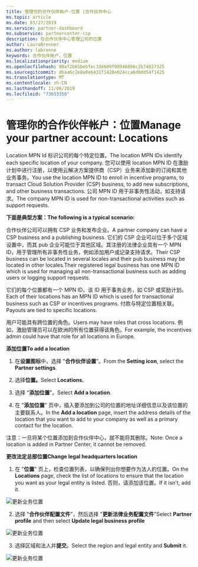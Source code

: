 ```yaml
---
title: 管理你的合作伙伴帐户-位置 |合作伙伴中心
ms.topic: article
ms.date: 03/27/2019
ms.service: partner-dashboard
ms.subservice: partnercenter-csp
description: 在合作伙伴中心管理公司的位置
author: LauraBrenner
ms.author: labrenne
keywords: 合作伙伴帐户，位置
ms.localizationpriority: medium
ms.openlocfilehash: 00af2b65bebfec336609f90946806c2b74827325
ms.sourcegitcommit: dbaa6c2e8a0e6431f1420e024cca6d0dd54f1425
ms.translationtype: MT
ms.contentlocale: zh-CN
ms.lasthandoff: 11/06/2019
ms.locfileid: "73653358"
---
```

# <a name="manage-your-partner-account-locations"></a><span data-ttu-id="cc6fd-104">管理你的合作伙伴帐户：位置</span><span class="sxs-lookup"><span data-stu-id="cc6fd-104">Manage your partner account: Locations</span></span>

<span data-ttu-id="cc6fd-105">Location MPN Id 标识公司的每个特定位置。</span><span class="sxs-lookup"><span data-stu-id="cc6fd-105">The location MPN IDs identify each specific location of your company.</span></span> <span data-ttu-id="cc6fd-106">您可以使用 location MPN ID 在激励计划中进行注册，以使用云解决方案提供商（CSP）业务来添加新的订阅和其他业务事务。</span><span class="sxs-lookup"><span data-stu-id="cc6fd-106">You use the location MPN ID to enroll in incentive programs, to transact Cloud Solution Provider (CSP) business, to add new subscriptions, and other business transactions.</span></span> <span data-ttu-id="cc6fd-107">公司 MPN ID 用于非事务性活动，如支持请求。</span><span class="sxs-lookup"><span data-stu-id="cc6fd-107">The company MPN ID is used for non-transactional activities such as support requests.</span></span>

<span data-ttu-id="cc6fd-108">**下面是典型方案：**</span><span class="sxs-lookup"><span data-stu-id="cc6fd-108">**The following is a typical scenario:**</span></span> 

<span data-ttu-id="cc6fd-109">合作伙伴公司可以拥有 CSP 业务和发布企业。</span><span class="sxs-lookup"><span data-stu-id="cc6fd-109">A partner company can have a CSP business and a publishing business.</span></span> <span data-ttu-id="cc6fd-110">它们的 CSP 企业可以位于多个区域设置中，而其 pub 企业可能位于其他区域。其注册的法律企业具有一个 MPN ID，用于管理所有非事务性业务，例如添加用户或记录支持请求。</span><span class="sxs-lookup"><span data-stu-id="cc6fd-110">Their CSP business can be located in several locales and their pub business may be located in other locales.Their registered legal business has one MPN ID which is used for managing all non-transactional business such as adding users or logging support requests.</span></span> 

<span data-ttu-id="cc6fd-111">它们的每个位置都有一个 MPN ID，该 ID 用于事务业务，如 CSP 或奖励计划。</span><span class="sxs-lookup"><span data-stu-id="cc6fd-111">Each of their locations has an MPN ID which is used for transactional business such as CSP or incentives programs.</span></span> <span data-ttu-id="cc6fd-112">付款与特定位置相关联。</span><span class="sxs-lookup"><span data-stu-id="cc6fd-112">Payouts are tied to specific locations.</span></span>

<span data-ttu-id="cc6fd-113">用户可能具有跨位置的角色。</span><span class="sxs-lookup"><span data-stu-id="cc6fd-113">Users may have roles that cross locations.</span></span> <span data-ttu-id="cc6fd-114">例如，激励管理员可以在欧洲的所有位置获得该角色。</span><span class="sxs-lookup"><span data-stu-id="cc6fd-114">For example, the incentives admin could have that role for all locations in Europe.</span></span>

<span data-ttu-id="cc6fd-115">**添加位置**</span><span class="sxs-lookup"><span data-stu-id="cc6fd-115">**To add a location**</span></span>

1. <span data-ttu-id="cc6fd-116">在**设置图标**中，选择 "**合作伙伴设置**"。</span><span class="sxs-lookup"><span data-stu-id="cc6fd-116">From the **Setting icon**, select the **Partner settings**.</span></span> 

2. <span data-ttu-id="cc6fd-117">选择**位置。**</span><span class="sxs-lookup"><span data-stu-id="cc6fd-117">Select **Locations.**</span></span>

3. <span data-ttu-id="cc6fd-118">选择 "**添加位置**"。</span><span class="sxs-lookup"><span data-stu-id="cc6fd-118">Select **Add a location**.</span></span>  

4. <span data-ttu-id="cc6fd-119">在 "**添加位置**" 页中，插入要添加到公司的位置的地址详细信息以及该位置的主要联系人。</span><span class="sxs-lookup"><span data-stu-id="cc6fd-119">In the **Add a location** page, insert the address details of the location that you want to add to your company as well as a primary contact for the location.</span></span>

<span data-ttu-id="cc6fd-120">注意：一旦将某个位置添加到合作伙伴中心，就不能将其删除。</span><span class="sxs-lookup"><span data-stu-id="cc6fd-120">Note: Once a location is added in Partner Center, it cannot be removed.</span></span>

<span data-ttu-id="cc6fd-121">**更改法定总部位置**</span><span class="sxs-lookup"><span data-stu-id="cc6fd-121">**Change legal headquarters location**</span></span>

1. <span data-ttu-id="cc6fd-122">在 "**位置**" 页上，检查位置列表，以确保列出你想要作为法人的位置。</span><span class="sxs-lookup"><span data-stu-id="cc6fd-122">On the **Locations** page, check the list of locations to ensure that the location you want as your legal entity is listed.</span></span> <span data-ttu-id="cc6fd-123">否则，请添加该位置。</span><span class="sxs-lookup"><span data-stu-id="cc6fd-123">If it isn't, add it.</span></span>

![更新业务位置](images/updatepartnerprofile2.png)

2. <span data-ttu-id="cc6fd-125">选择 "**合作伙伴配置文件**"，然后选择 "**更新法律业务配置文件**"</span><span class="sxs-lookup"><span data-stu-id="cc6fd-125">Select **Partner profile** and then select **Update legal business profile**</span></span>

![更新业务位置](images/updatepartnerprofile1.png)

3. <span data-ttu-id="cc6fd-127">选择区域和法人并**提交**。</span><span class="sxs-lookup"><span data-stu-id="cc6fd-127">Select the region and legal entity and **Submit** it.</span></span>

![更新业务位置](images/updatepartnerprofile3.png)


